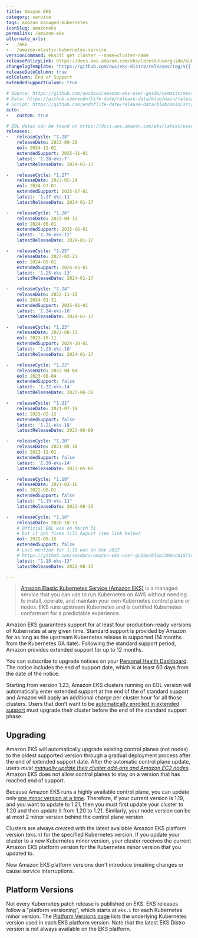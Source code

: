 ```yaml
---
title: Amazon EKS
category: service
tags: amazon managed-kubernetes
iconSlug: amazoneks
permalink: /amazon-eks
alternate_urls:
-   /eks
-   /amazon-elastic-kubernetes-service
versionCommand: eksctl get cluster --name=cluster-name
releasePolicyLink: https://docs.aws.amazon.com/eks/latest/userguide/kubernetes-versions.html
changelogTemplate: "https://github.com/aws/eks-distro/releases/tag/v{{'__LATEST__'|replace:'.','-'}}"
releaseDateColumn: true
eolColumn: End of Support
extendedSupportColumn: true

# Source: https://github.com/awsdocs/amazon-eks-user-guide/commits/master/doc_source/platform-versions.md as source
# Data: https://github.com/endoflife-date/release-data/blob/main/releases/eks.json
# Script: https://github.com/endoflife-date/release-data/blob/main/src/eks.py
auto:
-   custom: true

# EOL dates can be found on https://docs.aws.amazon.com/eks/latest/userguide/kubernetes-versions.html#kubernetes-release-calendar
releases:
-   releaseCycle: "1.28"
    releaseDate: 2023-09-26
    eol: 2024-11-01
    extendedSupport: 2025-11-01
    latest: '1.28-eks-7'
    latestReleaseDate: 2024-01-17

-   releaseCycle: "1.27"
    releaseDate: 2023-05-24
    eol: 2024-07-01
    extendedSupport: 2025-07-01
    latest: '1.27-eks-11'
    latestReleaseDate: 2024-01-17

-   releaseCycle: "1.26"
    releaseDate: 2023-04-11
    eol: 2024-06-01
    extendedSupport: 2025-06-01
    latest: '1.26-eks-12'
    latestReleaseDate: 2024-01-17

-   releaseCycle: "1.25"
    releaseDate: 2023-02-21
    eol: 2024-05-01
    extendedSupport: 2025-05-01
    latest: '1.25-eks-13'
    latestReleaseDate: 2024-01-17

-   releaseCycle: "1.24"
    releaseDate: 2022-11-15
    eol: 2024-01-31
    extendedSupport: 2025-01-01
    latest: '1.24-eks-16'
    latestReleaseDate: 2024-01-17

-   releaseCycle: "1.23"
    releaseDate: 2022-08-11
    eol: 2023-10-11
    extendedSupport: 2024-10-01
    latest: '1.23-eks-18'
    latestReleaseDate: 2024-01-17

-   releaseCycle: "1.22"
    releaseDate: 2022-04-04
    eol: 2023-06-04
    extendedSupport: false
    latest: '1.22-eks-14'
    latestReleaseDate: 2023-06-30

-   releaseCycle: "1.21"
    releaseDate: 2021-07-19
    eol: 2023-02-15
    extendedSupport: false
    latest: '1.21-eks-18'
    latestReleaseDate: 2023-06-09

-   releaseCycle: "1.20"
    releaseDate: 2021-05-18
    eol: 2022-11-01
    extendedSupport: false
    latest: '1.20-eks-14'
    latestReleaseDate: 2023-05-05

-   releaseCycle: "1.19"
    releaseDate: 2021-02-16
    eol: 2022-08-01
    extendedSupport: false
    latest: "1.19-eks-11"
    latestReleaseDate: 2022-08-15

-   releaseCycle: "1.18"
    releaseDate: 2020-10-13
    # Official EOL was on March 31
    # but it got fixes till August (see link below)
    eol: 2022-08-15
    extendedSupport: false
    # Last mention for 1.18 was on Sep 2022
    # https://github.com/awsdocs/amazon-eks-user-guide/blob/306ec81574cb60ae47b8dbc8834d6c9d0dd3fe66/doc_source/platform-versions.md
    latest: "1.18-eks-13"
    latestReleaseDate: 2022-08-15

---
```


> [Amazon Elastic Kubernetes Service (Amazon EKS)](https://aws.amazon.com/eks/) is a managed service
> that you can use to run Kubernetes on AWS without needing to install, operate, and maintain your
> own Kubernetes control plane or nodes. EKS runs upstream Kubernetes and is certified Kubernetes
> conformant for a predictable experience.

Amazon EKS guarantees support for at least four production-ready versions of Kubernetes at any
given time. Standard support is provided by Amazon for as long as the upstream Kubernetes release
is supported (14 months from the Kubernetes GA date). Following the standard support period, Amazon
provides extended support for up to 12 months.

You can subscribe to upgrade notices on your [Personal Health Dashboard](https://aws.amazon.com/premiumsupport/technology/personal-health-dashboard/).
The notice includes the end of support date, which is at least 60 days from the date of the notice.

Starting from version 1.23, Amazon EKS clusters running on EOL version will automatically enter
extended support at the end of the of standard support and Amazon will apply an additional charge
per cluster hour for all those clusters. Users that don’t want to be [automatically enrolled in
extended support](https://docs.aws.amazon.com/eks/latest/userguide/kubernetes-versions.html#extended-support-faqs)
must upgrade their cluster before the end of the standard support phase.

## Upgrading

Amazon EKS will automatically upgrade existing control planes (not nodes) to the oldest supported
version through a gradual deployment process after the end of extended support date. After the
automatic control plane update, users _must [manually update their cluster add-ons and Amazon EC2 nodes](https://docs.aws.amazon.com/eks/latest/userguide/update-cluster.html#update-existing-cluster)_.
Amazon EKS does not allow control planes to stay on a version that has reached end of support.

Because Amazon EKS runs a highly available control plane, you can update only
[one minor version at a time](https://kubernetes.io/releases/version-skew-policy/#kube-apiserver).
Therefore, if your current version is 1.19, and you want to update to 1.21, then you must first
update your cluster to 1.20 and then update it from 1.20 to 1.21.
Similarly, your node version can be at most 2 minor version behind the control plane version.

Clusters are always created with the latest available Amazon EKS platform version (eks.n) for the
specified Kubernetes version. If you update your cluster to a new Kubernetes minor version, your
cluster receives the current Amazon EKS platform version for the Kubernetes minor version that you
updated to.

New Amazon EKS platform versions don't introduce breaking changes or cause service interruptions.

## Platform Versions

Not every Kubernetes patch release is published on EKS. EKS releases follow a "platform versioning",
which starts at `eks.1` for each Kubernetes minor version. The
[Platform Versions page](https://docs.aws.amazon.com/eks/latest/userguide/platform-versions.html)
lists the underlying Kubernetes version used in each EKS platform version. Note that the latest
EKS Distro version is not always available on the EKS platform.
